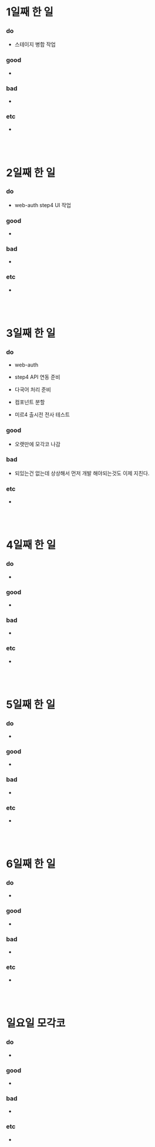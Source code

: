 # 1일째 한 일 
### do
- 스테이지 병합 작업

### good
- 

### bad
- 

### etc
- 

<br /><br />

# 2일째 한 일 
### do
- web-auth step4 UI 작업

### good
-

### bad
-

### etc
-

<br /><br />

# 3일째 한 일 
### do
- web-auth 
 - step4 API 연동 준비
 - 다국어 처리 준비
 - 컴포넌트 분할
 
- 미르4 출시전 전사 테스트

### good
- 오랫만에 모각코 나감

### bad
- 되있는건 없는데 상상해서 먼저 개발 해야되는것도 이제 지친다.

### etc
-

<br /><br />

# 4일째 한 일 
### do
-

### good
-

### bad
-

### etc
- 

<br /><br />

# 5일째 한 일 
### do
-

### good
-

### bad
-

### etc
- 

<br /><br />

# 6일째 한 일 
### do
- 

### good
-
 
### bad
-

### etc
-

<br /><br />

# 일요일 모각코
### do
- 

### good
-

### bad
- 

### etc
-

<br /><br />
